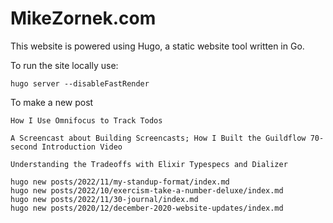 # MikeZornek.com

This website is powered using Hugo, a static website tool written in Go.

To run the site locally use:

    hugo server --disableFastRender

To make a new post

    How I Use Omnifocus to Track Todos

    A Screencast about Building Screencasts; How I Built the Guildflow 70-second Introduction Video

    Understanding the Tradeoffs with Elixir Typespecs and Dializer

    hugo new posts/2022/11/my-standup-format/index.md
    hugo new posts/2022/10/exercism-take-a-number-deluxe/index.md
    hugo new posts/2022/11/30-journal/index.md
    hugo new posts/2020/12/december-2020-website-updates/index.md

